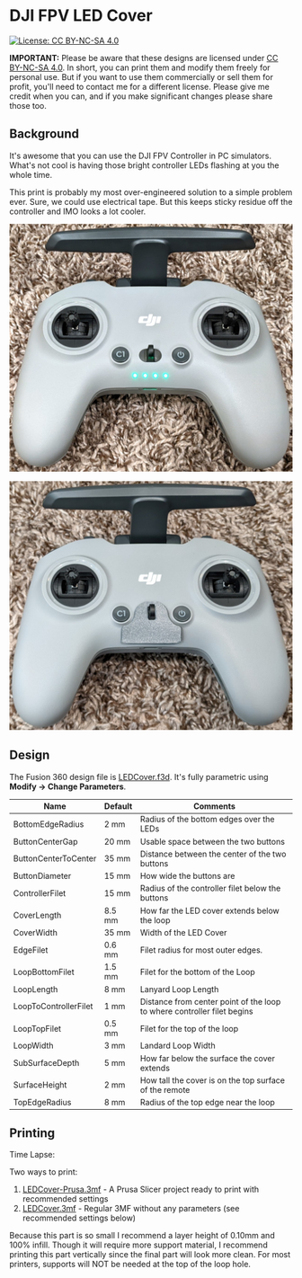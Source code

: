 # DJI FPV LED Cover
[![License: CC BY-NC-SA 4.0](https://img.shields.io/badge/License-CC%20BY--NC--SA%204.0-lightgrey.svg)](https://creativecommons.org/licenses/by-nc-sa/4.0/)

**IMPORTANT:** Please be aware that these designs are licensed under [CC BY-NC-SA 4.0](https://creativecommons.org/licenses/by-nc-sa/4.0/). In short, you can print them and modify them freely for personal use. But if you want to use them commercially or sell them for profit, you'll need to contact me for a different license. Please give me credit when you can, and if you make significant changes please share those too.

## Background

It's awesome that you can use the DJI FPV Controller in PC simulators. What's not cool is having those bright controller LEDs flashing at you the whole time.

This print is probably my most over-engineered solution to a simple problem ever. Sure, we could use electrical tape. But this keeps sticky residue off the controller and IMO looks a lot cooler.

![](Media/NoCover.jpg)

![](Media/Cover.jpg)


## Design

The Fusion 360 design file is [LEDCover.f3d](Design/LEDCover.f3d). It's fully parametric using **Modify -> Change Parameters**.

| Name | Default | Comments |
|---------------------|-------|--------------------------------------------------------------------|
| BottomEdgeRadius      | 2 mm   | Radius of the bottom edges over the LEDs                                |
| ButtonCenterGap       | 20 mm  | Usable space between the two buttons                                    |
| ButtonCenterToCenter  | 35 mm  | Distance between the center of the two buttons                          |
| ButtonDiameter        | 15 mm  | How wide the buttons are                                                |
| ControllerFilet       | 15 mm  | Radius of the controller filet below the buttons                        |
| CoverLength           | 8.5 mm | How far the LED cover extends below the loop                            |
| CoverWidth            | 35 mm  | Width of the LED Cover                                                  |
| EdgeFilet             | 0.6 mm | Filet radius for most outer edges.                                      |
| LoopBottomFilet       | 1.5 mm | Filet for the bottom of the Loop                                        |
| LoopLength            | 8 mm   | Lanyard Loop Length                                                     |
| LoopToControllerFilet | 1 mm   | Distance from center point of the loop to where controller filet begins |
| LoopTopFilet          | 0.5 mm | Filet for the top of the loop                                           |
| LoopWidth             | 3 mm   | Landard Loop Width                                                      |
| SubSurfaceDepth       | 5 mm   | How far below the surface the cover extends                             |
| SurfaceHeight         | 2 mm   | How tall the cover is on the top surface of the remote                  |
| TopEdgeRadius         | 8 mm   | Radius of the top edge near the loop                                    |


## Printing

Time Lapse:

Two ways to print:

1. [LEDCover-Prusa.3mf](Print/LEDCover-Prusa.3mf) - A Prusa Slicer project ready to print with recommended settings
2. [LEDCover.3mf](Print/LEDCover.3mf) - Regular 3MF without any parameters (see recommended settings below)

Because this part is so small I recommend a layer height of 0.10mm and 100% infill. Though it will require more support material, I recommend printing this part vertically since the final part will look more clean. For most printers, supports will NOT be needed at the top of the loop hole.